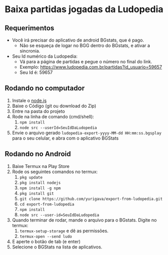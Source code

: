# Baixa partidas jogadas da Ludopedia
## Requerimentos
* Você irá precisar do aplicativo de android BGstats, que é pago.
    * Não se esqueça de logar no BGG dentro do BGstats, e ativar a sincronia.
* Seu Id numérico da Ludopedia:
    * Vá para a página de partidas e pegue o número no final do link.
    * Exemplo: https://www.ludopedia.com.br/partidas?id_usuario=59657
    * Seu Id é: 59657
## Rodando no computador
1. Instale o [node.js](https://nodejs.org/en/download/)
2. Baixe o Código (git ou download do Zip)
3. Entre na pasta do projeto
4. Rode na linha de comando (cmd/shell):
	1. `npm install`
	2. `node src --userId=SeuIdDaLudopedia`
5. Envie o arquivo gerado `ludopedia-export-yyyy-MM-dd HH:mm:ss.bgsplay` para o seu celular, e abra com o aplicativo BGStats

## Rodando no Android
1. Baixe Termux na Play Store
2. Rode os seguintes comandos no termux:
    1. `pkg update`
    2. `pkg install nodejs`
    3. `npm install -g npm`
    4. `pkg install git`
    5. `git clone https://github.com/yurigava/export-from-ludopedia.git`
    6. `cd export-from-ludopedia`
    7. `npm install`
    8. `node src --user-id=SeuIdDaLudopedia`
3. Quando terminar de rodar, mande o arquivo para o BGstats. Digite no termux:
    1. `termux-setup-storage` e dê as permissões.
    2. `termux-open --send ludo`
4. E aperte o botão de tab (e enter)
5. Selecione o BGStats na lista de aplicativos.
